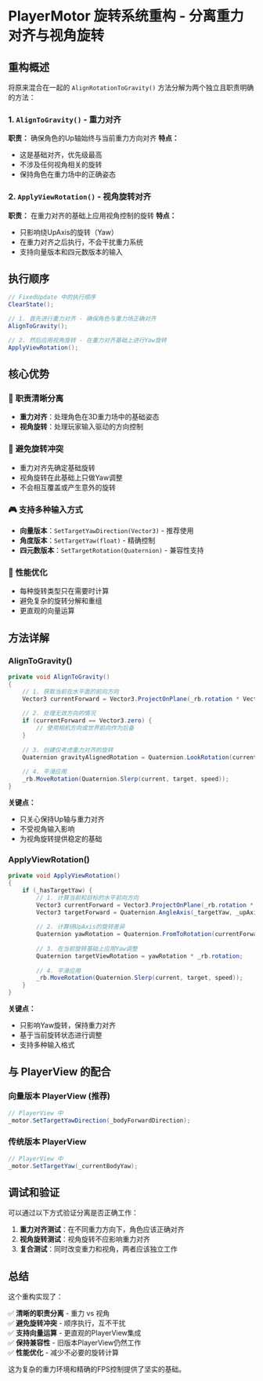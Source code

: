 # PlayerMotor 旋转系统重构 - 分离重力对齐与视角旋转

## 重构概述

将原来混合在一起的 `AlignRotationToGravity()` 方法分解为两个独立且职责明确的方法：

### 1. `AlignToGravity()` - 重力对齐
**职责：** 确保角色的Up轴始终与当前重力方向对齐
**特点：**
- 这是基础对齐，优先级最高
- 不涉及任何视角相关的旋转
- 保持角色在重力场中的正确姿态

### 2. `ApplyViewRotation()` - 视角旋转对齐  
**职责：** 在重力对齐的基础上应用视角控制的旋转
**特点：**
- 只影响绕UpAxis的旋转（Yaw）
- 在重力对齐之后执行，不会干扰重力系统
- 支持向量版本和四元数版本的输入

## 执行顺序

```csharp
// FixedUpdate 中的执行顺序
ClearState();

// 1. 首先进行重力对齐 - 确保角色与重力场正确对齐
AlignToGravity();

// 2. 然后应用视角旋转 - 在重力对齐基础上进行Yaw旋转
ApplyViewRotation();
```

## 核心优势

### 🎯 **职责清晰分离**
- **重力对齐**：处理角色在3D重力场中的基础姿态
- **视角旋转**：处理玩家输入驱动的方向控制

### 🔧 **避免旋转冲突**
- 重力对齐先确定基础旋转
- 视角旋转在此基础上只做Yaw调整
- 不会相互覆盖或产生意外的旋转

### 🎮 **支持多种输入方式**
- **向量版本**：`SetTargetYawDirection(Vector3)` - 推荐使用
- **角度版本**：`SetTargetYaw(float)` - 精确控制
- **四元数版本**：`SetTargetRotation(Quaternion)` - 兼容性支持

### 🚀 **性能优化**
- 每种旋转类型只在需要时计算
- 避免复杂的旋转分解和重组
- 更直观的向量运算

## 方法详解

### AlignToGravity()

```csharp
private void AlignToGravity()
{
    // 1. 获取当前在水平面的前向方向
    Vector3 currentForward = Vector3.ProjectOnPlane(_rb.rotation * Vector3.forward, _upAxis).normalized;
    
    // 2. 处理无效方向的情况
    if (currentForward == Vector3.zero) {
        // 使用相机方向或世界前向作为后备
    }
    
    // 3. 创建仅考虑重力对齐的旋转
    Quaternion gravityAlignedRotation = Quaternion.LookRotation(currentForward, _upAxis);
    
    // 4. 平滑应用
    _rb.MoveRotation(Quaternion.Slerp(current, target, speed));
}
```

**关键点：**
- 只关心保持Up轴与重力对齐
- 不受视角输入影响
- 为视角旋转提供稳定的基础

### ApplyViewRotation()

```csharp
private void ApplyViewRotation()
{
    if (_hasTargetYaw) {
        // 1. 计算当前和目标的水平前向方向
        Vector3 currentForward = Vector3.ProjectOnPlane(_rb.rotation * Vector3.forward, _upAxis);
        Vector3 targetForward = Quaternion.AngleAxis(_targetYaw, _upAxis) * referenceForward;
        
        // 2. 计算绕UpAxis的旋转差异
        Quaternion yawRotation = Quaternion.FromToRotation(currentForward, targetForward);
        
        // 3. 在当前旋转基础上应用Yaw调整
        Quaternion targetViewRotation = yawRotation * _rb.rotation;
        
        // 4. 平滑应用
        _rb.MoveRotation(Quaternion.Slerp(current, target, speed));
    }
}
```

**关键点：**
- 只影响Yaw旋转，保持重力对齐
- 基于当前旋转状态进行调整
- 支持多种输入格式

## 与 PlayerView 的配合

### 向量版本 PlayerView (推荐)
```csharp
// PlayerView 中
_motor.SetTargetYawDirection(_bodyForwardDirection);
```

### 传统版本 PlayerView
```csharp
// PlayerView 中  
_motor.SetTargetYaw(_currentBodyYaw);
```

## 调试和验证

可以通过以下方式验证分离是否正确工作：

1. **重力对齐测试**：在不同重力方向下，角色应该正确对齐
2. **视角旋转测试**：视角旋转不应影响重力对齐
3. **复合测试**：同时改变重力和视角，两者应该独立工作

## 总结

这个重构实现了：

✅ **清晰的职责分离** - 重力 vs 视角  
✅ **避免旋转冲突** - 顺序执行，互不干扰  
✅ **支持向量运算** - 更直观的PlayerView集成  
✅ **保持兼容性** - 旧版本PlayerView仍然工作  
✅ **性能优化** - 减少不必要的旋转计算  

这为复杂的重力环境和精确的FPS控制提供了坚实的基础。
